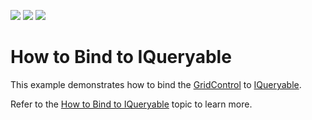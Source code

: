 <!-- default badges list -->
![](https://img.shields.io/endpoint?url=https://codecentral.devexpress.com/api/v1/VersionRange/132012303/21.1.1%2B)
[![](https://img.shields.io/badge/Open_in_DevExpress_Support_Center-FF7200?style=flat-square&logo=DevExpress&logoColor=white)](https://supportcenter.devexpress.com/ticket/details/T830601)
[![](https://img.shields.io/badge/📖_How_to_use_DevExpress_Examples-e9f6fc?style=flat-square)](https://docs.devexpress.com/GeneralInformation/403183)
<!-- default badges end -->
# How to Bind to IQueryable
This example demonstrates how to bind the <a href="https://documentation.devexpress.com/WPF/DevExpress.Xpf.Grid.GridControl.class">GridControl</a> to <a href="https://msdn.microsoft.com/library/bb351562">IQueryable</a>.

Refer to the <a href="https://documentation.devexpress.com/WPF/120297/Controls-and-Libraries/Data-Grid/Binding-to-Data/Binding-to-any-Data-Source-with-Virtual-Sources/How-to-Bind-to-IQueryable">How to Bind to IQueryable</a> topic to learn more.
